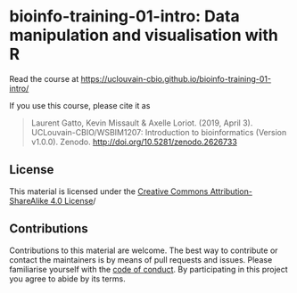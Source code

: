 # bioinfo-training-01-intro: Data manipulation and visualisation with R

Read the course at https://uclouvain-cbio.github.io/bioinfo-training-01-intro/

If you use this course, please cite it as 

> Laurent Gatto, Kevin Missault & Axelle Loriot. (2019, April
> 3). UCLouvain-CBIO/WSBIM1207: Introduction to bioinformatics
> (Version v1.0.0). Zenodo. http://doi.org/10.5281/zenodo.2626733

## License

This material is licensed under the [Creative Commons
Attribution-ShareAlike 4.0
License](https://creativecommons.org/licenses/by-sa/4.0/)/

## Contributions

Contributions to this material are welcome. The best way to contribute
or contact the maintainers is by means of pull requests and
issues. Please familiarise yourself with the [code of
conduct](https://github.com/UCLouvain-CBIO/bioinfo-training-01-intro/blob/master/CONDUCT.md). By
participating in this project you agree to abide by its terms.
